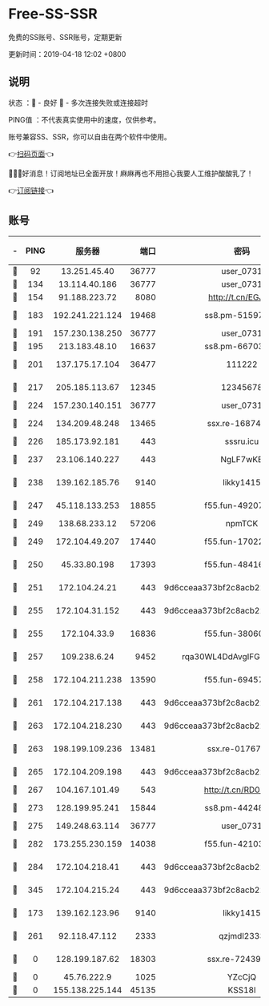# Free-SS-SSR

免费的SS账号、SSR账号，定期更新

更新时间：2019-04-18 12:02 +0800

## 说明

状态     ：🙂 - 良好 🙁 - 多次连接失败或连接超时

PING值   ：不代表真实使用中的速度，仅供参考。

账号兼容SS、SSR，你可以自由在两个软件中使用。

👉[扫码页面](https://liesauer.github.io/Free-SS-SSR/)👈

🎉🎉🎉好消息！订阅地址已全面开放！麻麻再也不用担心我要人工维护酸酸乳了！

👉[订阅链接](https://www.liesauer.net/yogurt/subscribe?ACCESS_TOKEN=DAYxR3mMaZAsaqUb)👈

## 账号

|-|PING|服务器|端口|密码|加密方式|区域|
|:----:|:----:|:-----:|-----:|:----:|:----:|:----:|
|🙂|92|13.251.45.40|36777|user_0731|chacha20|SG|
|🙂|134|13.114.40.186|36777|user_0731|chacha20|JP|
|🙂|154|91.188.223.72|8080|http://t.cn/EGJIyrl|rc4-md5|RU|
|🙂|183|192.241.221.124|19468|ss8.pm-51597201|aes-256-cfb|US|
|🙂|191|157.230.138.250|36777|user_0731|chacha20|US|
|🙂|195|213.183.48.10|16637|ss8.pm-66703665|rc4-md5|RU|
|🙂|201|137.175.17.104|36477|111222|aes-256-cfb|US|
|🙂|217|205.185.113.67|12345|12345678|aes-256-cfb|US|
|🙂|224|157.230.140.151|36777|user_0731|chacha20|US|
|🙂|224|134.209.48.248|13465|ssx.re-16874270|aes-256-cfb|US|
|🙂|226|185.173.92.181|443|sssru.icu|rc4-md5|RU|
|🙂|237|23.106.140.227|443|NgLF7wKB|aes-256-cfb|US|
|🙂|238|139.162.185.76|9140|likky1415|aes-256-cfb|DE|
|🙂|247|45.118.133.253|18855|f55.fun-49207918|aes-256-cfb|SG|
|🙂|249|138.68.233.12|57206|npmTCK|rc4-md5|US|
|🙂|249|172.104.49.207|17440|f55.fun-17022600|aes-256-cfb|SG|
|🙂|250|45.33.80.198|17393|f55.fun-48416264|aes-256-cfb|US|
|🙂|251|172.104.24.21|443|9d6cceaa373bf2c8acb22e60b6a58be6|aes-256-cfb|US|
|🙂|255|172.104.31.152|443|9d6cceaa373bf2c8acb22e60b6a58be6|aes-256-cfb|US|
|🙂|255|172.104.33.9|16836|f55.fun-38060503|aes-256-cfb|SG|
|🙂|257|109.238.6.24|9452|rqa30WL4DdAvgIFG6Fs3znzTa|aes-256-cfb|FR|
|🙂|258|172.104.211.238|13590|f55.fun-69457101|aes-256-cfb|US|
|🙂|261|172.104.217.138|443|9d6cceaa373bf2c8acb22e60b6a58be6|aes-256-cfb|US|
|🙂|263|172.104.218.230|443|9d6cceaa373bf2c8acb22e60b6a58be6|aes-256-cfb|US|
|🙂|263|198.199.109.236|13481|ssx.re-01767195|aes-256-cfb|US|
|🙂|265|172.104.209.198|443|9d6cceaa373bf2c8acb22e60b6a58be6|aes-256-cfb|US|
|🙂|267|104.167.101.49|543|http://t.cn/RD0D7sx|rc4-md5|CA|
|🙂|273|128.199.95.241|15844|ss8.pm-44248567|aes-256-cfb|SG|
|🙂|275|149.248.63.114|36777|user_0731|chacha20|CA|
|🙂|282|173.255.230.159|14038|f55.fun-42103818|aes-256-cfb|US|
|🙂|284|172.104.218.41|443|9d6cceaa373bf2c8acb22e60b6a58be6|aes-256-cfb|US|
|🙂|345|172.104.215.24|443|9d6cceaa373bf2c8acb22e60b6a58be6|aes-256-cfb|US|
|🙂|173|139.162.123.96|9140|likky1415|aes-256-cfb|JP|
|🙂|261|92.118.47.112|2333|qzjmdl2333|aes-256-cfb|US|
|🙁|0|128.199.187.62|18303|ssx.re-72439471|aes-256-cfb|SG|
|🙁|0|45.76.222.9|1025|YZcCjQ|rc4-md5|JP|
|🙁|0|155.138.225.144|45135|KSS18l|rc4-md5|US|
